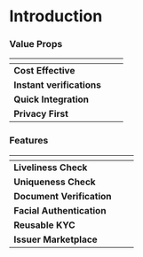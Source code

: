 # Introduction

### Value Props

<table data-card-size="large" data-view="cards"><thead><tr><th></th><th></th><th></th></tr></thead><tbody><tr><td><strong>Cost Effective</strong></td><td></td><td></td></tr><tr><td><strong>Instant verifications</strong></td><td></td><td></td></tr><tr><td><strong>Quick Integration</strong></td><td></td><td></td></tr><tr><td><strong>Privacy First</strong></td><td></td><td></td></tr></tbody></table>

### Features

<table data-view="cards"><thead><tr><th></th><th></th><th></th></tr></thead><tbody><tr><td><strong>Liveliness Check</strong></td><td></td><td></td></tr><tr><td><strong>Uniqueness Check</strong></td><td></td><td></td></tr><tr><td><strong>Document Verification</strong></td><td></td><td></td></tr><tr><td><strong>Facial Authentication</strong></td><td></td><td></td></tr><tr><td><strong>Reusable KYC</strong></td><td></td><td></td></tr><tr><td><strong>Issuer Marketplace</strong></td><td></td><td></td></tr></tbody></table>
